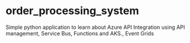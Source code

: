 # order_processing_system
Simple python application to learn about Azure API Integration using API management, Service Bus, Functions and AKS., Event Grids
